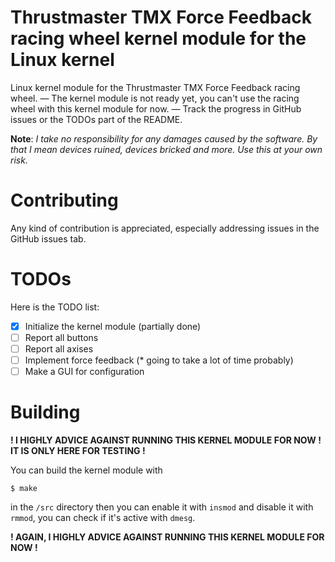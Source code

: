 # Thrustmaster TMX Force Feedback racing wheel kernel module for the Linux kernel
Linux kernel module for the Thrustmaster TMX Force Feedback racing wheel. — The kernel module is not ready yet, you can't use the racing wheel with this kernel module for now. — Track the progress in GitHub issues or the TODOs part of the README.

**Note**: *I take no responsibility for any damages caused by the software. By that I mean devices ruined, devices bricked and more. Use this at your own risk.*

# Contributing
Any kind of contribution is appreciated, especially addressing issues in the GitHub issues tab.

# TODOs
Here is the TODO list:

- [x] Initialize the kernel module (partially done)
- [ ] Report all buttons
- [ ] Report all axises
- [ ] Implement force feedback (* going to take a lot of time probably)
- [ ] Make a GUI for configuration

# Building
**! I HIGHLY ADVICE AGAINST RUNNING THIS KERNEL MODULE FOR NOW ! IT IS ONLY HERE FOR TESTING !**

You can build the kernel module with
```
$ make
```
in the `/src` directory then you can enable it with `insmod` and disable it with `rmmod`, you can check if it's active with `dmesg`.

**! AGAIN, I HIGHLY ADVICE AGAINST RUNNING THIS KERNEL MODULE FOR NOW !**
